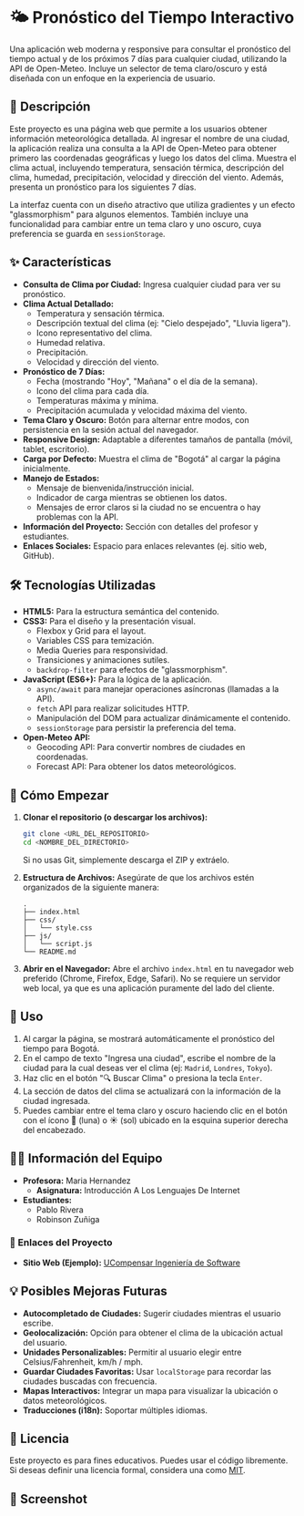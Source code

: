 # 🌤️ Pronóstico del Tiempo Interactivo

Una aplicación web moderna y responsive para consultar el pronóstico del tiempo actual y de los próximos 7 días para cualquier ciudad, utilizando la API de Open-Meteo. Incluye un selector de tema claro/oscuro y está diseñada con un enfoque en la experiencia de usuario.

## 📜 Descripción

Este proyecto es una página web que permite a los usuarios obtener información meteorológica detallada. Al ingresar el nombre de una ciudad, la aplicación realiza una consulta a la API de Open-Meteo para obtener primero las coordenadas geográficas y luego los datos del clima. Muestra el clima actual, incluyendo temperatura, sensación térmica, descripción del clima, humedad, precipitación, velocidad y dirección del viento. Además, presenta un pronóstico para los siguientes 7 días.

La interfaz cuenta con un diseño atractivo que utiliza gradientes y un efecto "glassmorphism" para algunos elementos. También incluye una funcionalidad para cambiar entre un tema claro y uno oscuro, cuya preferencia se guarda en `sessionStorage`.

## ✨ Características

*   **Consulta de Clima por Ciudad:** Ingresa cualquier ciudad para ver su pronóstico.
*   **Clima Actual Detallado:**
    *   Temperatura y sensación térmica.
    *   Descripción textual del clima (ej: "Cielo despejado", "Lluvia ligera").
    *   Icono representativo del clima.
    *   Humedad relativa.
    *   Precipitación.
    *   Velocidad y dirección del viento.
*   **Pronóstico de 7 Días:**
    *   Fecha (mostrando "Hoy", "Mañana" o el día de la semana).
    *   Icono del clima para cada día.
    *   Temperaturas máxima y mínima.
    *   Precipitación acumulada y velocidad máxima del viento.
*   **Tema Claro y Oscuro:** Botón para alternar entre modos, con persistencia en la sesión actual del navegador.
*   **Responsive Design:** Adaptable a diferentes tamaños de pantalla (móvil, tablet, escritorio).
*   **Carga por Defecto:** Muestra el clima de "Bogotá" al cargar la página inicialmente.
*   **Manejo de Estados:**
    *   Mensaje de bienvenida/instrucción inicial.
    *   Indicador de carga mientras se obtienen los datos.
    *   Mensajes de error claros si la ciudad no se encuentra o hay problemas con la API.
*   **Información del Proyecto:** Sección con detalles del profesor y estudiantes.
*   **Enlaces Sociales:** Espacio para enlaces relevantes (ej. sitio web, GitHub).

## 🛠️ Tecnologías Utilizadas

*   **HTML5:** Para la estructura semántica del contenido.
*   **CSS3:** Para el diseño y la presentación visual.
    *   Flexbox y Grid para el layout.
    *   Variables CSS para temización.
    *   Media Queries para responsividad.
    *   Transiciones y animaciones sutiles.
    *   `backdrop-filter` para efectos de "glassmorphism".
*   **JavaScript (ES6+):** Para la lógica de la aplicación.
    *   `async/await` para manejar operaciones asíncronas (llamadas a la API).
    *   `fetch` API para realizar solicitudes HTTP.
    *   Manipulación del DOM para actualizar dinámicamente el contenido.
    *   `sessionStorage` para persistir la preferencia del tema.
*   **Open-Meteo API:**
    *   Geocoding API: Para convertir nombres de ciudades en coordenadas.
    *   Forecast API: Para obtener los datos meteorológicos.

## 🚀 Cómo Empezar

1.  **Clonar el repositorio (o descargar los archivos):**
    ```bash
    git clone <URL_DEL_REPOSITORIO>
    cd <NOMBRE_DEL_DIRECTORIO>
    ```
    Si no usas Git, simplemente descarga el ZIP y extráelo.

2.  **Estructura de Archivos:**
    Asegúrate de que los archivos estén organizados de la siguiente manera:
    ```
    .
    ├── index.html
    ├── css/
    │   └── style.css
    ├── js/
    │   └── script.js
    └── README.md
    ```

3.  **Abrir en el Navegador:**
    Abre el archivo `index.html` en tu navegador web preferido (Chrome, Firefox, Edge, Safari). No se requiere un servidor web local, ya que es una aplicación puramente del lado del cliente.

## 📖 Uso

1.  Al cargar la página, se mostrará automáticamente el pronóstico del tiempo para Bogotá.
2.  En el campo de texto "Ingresa una ciudad", escribe el nombre de la ciudad para la cual deseas ver el clima (ej: `Madrid`, `Londres`, `Tokyo`).
3.  Haz clic en el botón "🔍 Buscar Clima" o presiona la tecla `Enter`.
4.  La sección de datos del clima se actualizará con la información de la ciudad ingresada.
5.  Puedes cambiar entre el tema claro y oscuro haciendo clic en el botón con el ícono 🌙 (luna) o ☀️ (sol) ubicado en la esquina superior derecha del encabezado.

## 🧑‍🏫 Información del Equipo

*   **Profesora:** Maria Hernandez
    *   **Asignatura:** Introducción A Los Lenguajes De Internet
*   **Estudiantes:**
    *   Pablo Rivera
    *   Robinson Zuñiga

### 🔗 Enlaces del Proyecto
*   **Sitio Web (Ejemplo):** [UCompensar Ingeniería de Software](https://ucompensar.edu.co/programas/ingenieria-de-software-virtual/)

## 💡 Posibles Mejoras Futuras

*   **Autocompletado de Ciudades:** Sugerir ciudades mientras el usuario escribe.
*   **Geolocalización:** Opción para obtener el clima de la ubicación actual del usuario.
*   **Unidades Personalizables:** Permitir al usuario elegir entre Celsius/Fahrenheit, km/h / mph.
*   **Guardar Ciudades Favoritas:** Usar `localStorage` para recordar las ciudades buscadas con frecuencia.
*   **Mapas Interactivos:** Integrar un mapa para visualizar la ubicación o datos meteorológicos.
*   **Traducciones (i18n):** Soportar múltiples idiomas.

## 📄 Licencia

Este proyecto es para fines educativos. Puedes usar el código libremente. Si deseas definir una licencia formal, considera una como [MIT](https://opensource.org/licenses/MIT).

## 📸 Screenshot
